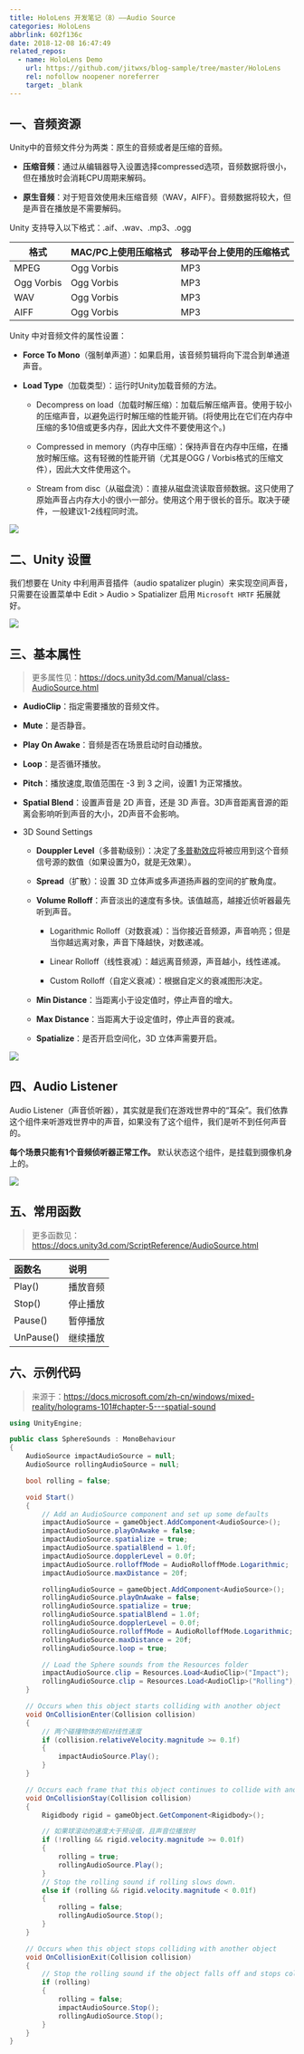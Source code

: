 ```yaml
---
title: HoloLens 开发笔记（8）——Audio Source
categories: HoloLens
abbrlink: 602f136c
date: 2018-12-08 16:47:49
related_repos:
  - name: HoloLens Demo
    url: https://github.com/jitwxs/blog-sample/tree/master/HoloLens
    rel: nofollow noopener noreferrer
    target: _blank
---
```


## 一、音频资源

Unity中的音频文件分为两类：原生的音频或者是压缩的音频。

- **压缩音频**：通过从编辑器导入设置选择compressed选项，音频数据将很小，但在播放时会消耗CPU周期来解码。

- **原生音频**：对于短音效使用未压缩音频（WAV，AIFF）。音频数据将较大，但是声音在播放是不需要解码。

Unity 支持导入以下格式：.aif、.wav、.mp3、.ogg

| 格式       | MAC/PC上使用压缩格式 | 移动平台上使用的压缩格式 |
| ---------- | -------------------- | ------------------------ |
| MPEG       | Ogg Vorbis           | MP3                      |
| Ogg Vorbis | Ogg Vorbis           | MP3                      |
| WAV        | Ogg Vorbis           | MP3                      |
| AIFF       | Ogg Vorbis           | MP3                      |

Unity 中对音频文件的属性设置：

- **Force To Mono**（强制单声道）：如果启用，该音频剪辑将向下混合到单通道声音。

- **Load Type**（加载类型）：运行时Unity加载音频的方法。
  - Decompress on load（加载时解压缩）：加载后解压缩声音。使用于较小的压缩声音，以避免运行时解压缩的性能开销。(将使用比在它们在内存中压缩的多10倍或更多内存，因此大文件不要使用这个。)

  - Compressed in memory（内存中压缩）：保持声音在内存中压缩，在播放时解压缩。这有轻微的性能开销（尤其是OGG / Vorbis格式的压缩文件），因此大文件使用这个。

  - Stream from disc（从磁盘流）：直接从磁盘流读取音频数据。这只使用了原始声音占内存大小的很小一部分。使用这个用于很长的音乐。取决于硬件，一般建议1-2线程同时流。

![](https://cdn.jsdelivr.net/gh/jitwxs/cdn/blog/posts/201811/20181119144116127.jpg)

## 二、Unity 设置

我们想要在 Unity 中利用声音插件（audio spatalizer plugin）来实现空间声音，只需要在设置菜单中 Edit > Audio > Spatializer 启用 `Microsoft HRTF` 拓展就好。

![](https://cdn.jsdelivr.net/gh/jitwxs/cdn/blog/posts/201811/20181119143038972.jpg)

## 三、基本属性

>更多属性见：https://docs.unity3d.com/Manual/class-AudioSource.html

- **AudioClip**：指定需要播放的音频文件。

- **Mute**：是否静音。

- **Play On Awake**：音频是否在场景启动时自动播放。

- **Loop**：是否循环播放。

- **Pitch**：播放速度,取值范围在 -3 到 3 之间，设置1 为正常播放。

- **Spatial Blend**：设置声音是 2D 声音，还是 3D 声音。3D声音距离音源的距离会影响听到声音的大小，2D声音不会影响。

- 3D Sound Settings

  - **Douppler Level**（多普勒级别）：决定了[多普勒效应](https://baike.baidu.com/item/多普勒效应)将被应用到这个音频信号源的数值（如果设置为0，就是无效果）。

  - **Spread**（扩散）：设置 3D 立体声或多声道扬声器的空间的扩散角度。

  - **Volume Rolloff**：声音淡出的速度有多快。该值越高，越接近侦听器最先听到声音。

    - Logarithmic Rolloff（对数衰减）：当你接近音频源，声音响亮；但是当你越远离对象，声音下降越快，对数递减。

    - Linear Rolloff（线性衰减）：越远离音频源，声音越小，线性递减。

    - Custom Rolloff（自定义衰减）：根据自定义的衰减图形决定。

  - **Min Distance**：当距离小于设定值时，停止声音的增大。

  - **Max Distance**：当距离大于设定值时，停止声音的衰减。

  - **Spatialize**：是否开启空间化，3D 立体声需要开启。

![](https://cdn.jsdelivr.net/gh/jitwxs/cdn/blog/posts/201811/20181119134743714.jpg)

## 四、Audio Listener
Audio Listener（声音侦听器），其实就是我们在游戏世界中的“耳朵”。我们依靠这个组件来听游戏世界中的声音，如果没有了这个组件，我们是听不到任何声音的。

**每个场景只能有1个音频侦听器正常工作。** 默认状态这个组件，是挂载到摄像机身上的。

![](https://cdn.jsdelivr.net/gh/jitwxs/cdn/blog/posts/201811/20181119135601147.jpg)

## 五、常用函数

>更多函数见：https://docs.unity3d.com/ScriptReference/AudioSource.html

| 函数名    | 说明     |
| :-------- | :------- |
| Play()    | 播放音频 |
| Stop()    | 停止播放 |
| Pause()   | 暂停播放 |
| UnPause() | 继续播放 |

## 六、示例代码

>来源于：https://docs.microsoft.com/zh-cn/windows/mixed-reality/holograms-101#chapter-5---spatial-sound

```csharp
using UnityEngine;

public class SphereSounds : MonoBehaviour
{
    AudioSource impactAudioSource = null;
    AudioSource rollingAudioSource = null;

    bool rolling = false;

    void Start()
    {
        // Add an AudioSource component and set up some defaults
        impactAudioSource = gameObject.AddComponent<AudioSource>();
        impactAudioSource.playOnAwake = false;
        impactAudioSource.spatialize = true;
        impactAudioSource.spatialBlend = 1.0f;
        impactAudioSource.dopplerLevel = 0.0f;
        impactAudioSource.rolloffMode = AudioRolloffMode.Logarithmic;
        impactAudioSource.maxDistance = 20f;

        rollingAudioSource = gameObject.AddComponent<AudioSource>();
        rollingAudioSource.playOnAwake = false;
        rollingAudioSource.spatialize = true;
        rollingAudioSource.spatialBlend = 1.0f;
        rollingAudioSource.dopplerLevel = 0.0f;
        rollingAudioSource.rolloffMode = AudioRolloffMode.Logarithmic;
        rollingAudioSource.maxDistance = 20f;
        rollingAudioSource.loop = true;

        // Load the Sphere sounds from the Resources folder
        impactAudioSource.clip = Resources.Load<AudioClip>("Impact");
        rollingAudioSource.clip = Resources.Load<AudioClip>("Rolling");
    }

    // Occurs when this object starts colliding with another object
    void OnCollisionEnter(Collision collision)
    {
        // 两个碰撞物体的相对线性速度
        if (collision.relativeVelocity.magnitude >= 0.1f)
        {
            impactAudioSource.Play();
        }
    }

    // Occurs each frame that this object continues to collide with another object
    void OnCollisionStay(Collision collision)
    {
        Rigidbody rigid = gameObject.GetComponent<Rigidbody>();

        // 如果球滚动的速度大于预设值，且声音位播放时
        if (!rolling && rigid.velocity.magnitude >= 0.01f)
        {
            rolling = true;
            rollingAudioSource.Play();
        }
        // Stop the rolling sound if rolling slows down.
        else if (rolling && rigid.velocity.magnitude < 0.01f)
        {
            rolling = false;
            rollingAudioSource.Stop();
        }
    }

    // Occurs when this object stops colliding with another object
    void OnCollisionExit(Collision collision)
    {
        // Stop the rolling sound if the object falls off and stops colliding.
        if (rolling)
        {
            rolling = false;
            impactAudioSource.Stop();
            rollingAudioSource.Stop();
        }
    }
}
```
